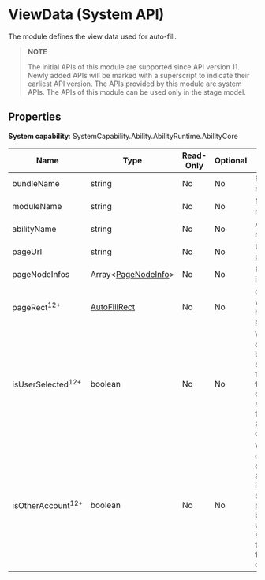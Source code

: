 # ViewData (System API)


The module defines the view data used for auto-fill.

> **NOTE**
> 
> The initial APIs of this module are supported since API version 11. Newly added APIs will be marked with a superscript to indicate their earliest API version. 
> The APIs provided by this module are system APIs.
> The APIs of this module can be used only in the stage model.

## Properties

**System capability**: SystemCapability.Ability.AbilityRuntime.AbilityCore

| Name       | Type                | Read-Only| Optional| Description                                                        |
| ----------- | ------------------- | ---- | ---- | ------------------------------------------------------------ |
| bundleName    | string            | No  | No  | Bundle name.                              |
| moduleName    | string            | No  | No  | Module name.                              |
| abilityName   | string            | No  | No  | Ability name.   |
| pageUrl       | string            | No  | No  | URL of the page.                              |
| pageNodeInfos | Array&lt;[PageNodeInfo](js-apis-inner-application-pageNodeInfo-sys.md)&gt;    | No  | No  | Page node information.               |
| pageRect<sup>12+</sup>    | [AutoFillRect](js-apis-inner-application-autoFillRect-sys.md)     | No  | No  | Coordinates, width, and height of the page.               |
| isUserSelected<sup>12+</sup> | boolean | No  | No  | Whether the content to be filled is selected by the user. **true** if the content is selected by the user, and **false** otherwise.|
| isOtherAccount<sup>12+</sup> | boolean | No  | No  | Whether to display other account information saved in the password box for the user to select. **true** to display, **false** otherwise.|
